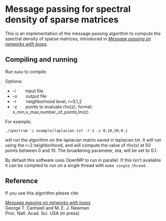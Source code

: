 # Message passing for spectral density of sparse matrices

This is an implementation of the message passing algorithm to compute the spectral density of sparse matrices, introduced in *[Message passing on networks with loops](https://arxiv.org/abs/1907.08252)*.


## Compiling and running

Run `make` to compile.

Options:<br>
+  -i &nbsp;&nbsp;&nbsp;&nbsp;&nbsp;&nbsp; input file<br>
+  -o &nbsp;&nbsp;&nbsp;&nbsp;&nbsp; output file<br>
+  -r &nbsp;&nbsp;&nbsp;&nbsp;&nbsp;&nbsp; neighborhood level, r=0,1,2<br>
+  -z &nbsp;&nbsp;&nbsp;&nbsp;&nbsp; points to evaluate rho(z), format:  x_min,x_max,number_of_points,Im(z)<br>
 
For example,
```
./spectrum -i example/laplacian.txt -r 2 -z 0,10,50,0.1
```
will run the algorithm on the laplacian matrix saved in laplacian.txt.  It will run using the r=2 neighborhood, and will compute the value of rho(x) at 50 points between 0 and 10. The broadening parameter, eta, will be set to 0.1.

By default this software uses OpenMP to run in parallel.  If this isn't available it can be compiled to run on a single thread with `make single_thread`.


## Reference

If you use this algorithm please cite:

[*Message passing on networks with loops*](https://arxiv.org/abs/1907.08252)<br/>
George T. Cantwell and M. E. J. Newman<br/>
Proc. Natl. Acad. Sci. USA (in press) <br/>
